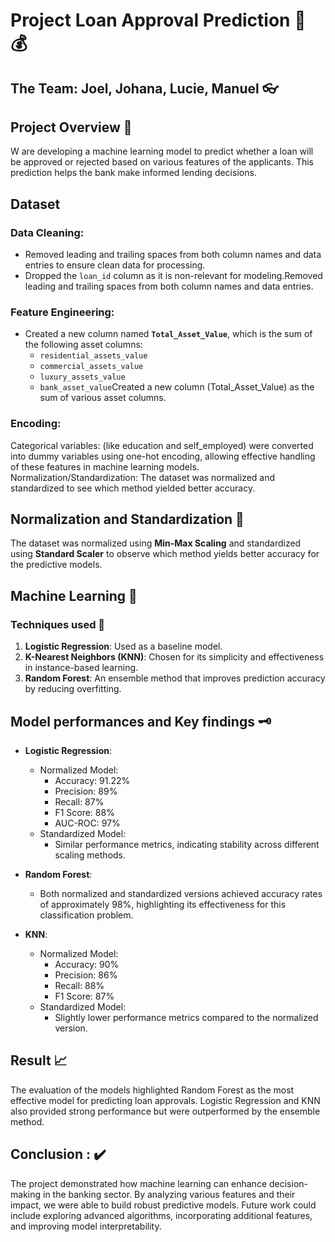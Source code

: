 # Project Loan Approval Prediction 🏦 💰

## The Team: Joel, Johana, Lucie, Manuel  👓


## Project Overview 📑
W are developing a machine learning model to predict whether a loan will be approved or rejected based on various features of the applicants. 
This prediction helps the bank make informed lending decisions.

## Dataset 
### Data Cleaning: 
- Removed leading and trailing spaces from both column names and data entries to ensure clean data for processing.
- Dropped the `loan_id` column as it is non-relevant for modeling.Removed leading and trailing spaces from both column names and data entries.

### Feature Engineering: 
- Created a new column named **`Total_Asset_Value`**, which is the sum of the following asset columns:
  - `residential_assets_value`
  - `commercial_assets_value`
  - `luxury_assets_value`
  - `bank_asset_value`Created a new column (Total_Asset_Value) as the sum of various asset columns.

### Encoding: 
Categorical variables: (like education and self_employed) were converted into dummy variables using one-hot encoding, allowing effective handling of these features in machine learning models.
Normalization/Standardization: The dataset was normalized and standardized to see which method yielded better accuracy.

## Normalization and Standardization 🔧
 The dataset was normalized using **Min-Max Scaling** and standardized using **Standard Scaler** to observe which method yields better accuracy for the predictive models.

## Machine Learning 🧠
### Techniques used 🧰
1. **Logistic Regression**: Used as a baseline model.
2. **K-Nearest Neighbors (KNN)**: Chosen for its simplicity and effectiveness in instance-based learning.
3. **Random Forest**: An ensemble method that improves prediction accuracy by reducing overfitting.

## Model performances and Key findings 🗝️
- **Logistic Regression**:
  - Normalized Model:
    - Accuracy: 91.22%
    - Precision: 89%
    - Recall: 87%
    - F1 Score: 88%
    - AUC-ROC: 97%
  - Standardized Model:
    - Similar performance metrics, indicating stability across different scaling methods.

- **Random Forest**:
  - Both normalized and standardized versions achieved accuracy rates of approximately 98%, highlighting its effectiveness for this classification problem.

- **KNN**:
  - Normalized Model:
    - Accuracy: 90%
    - Precision: 86%
    - Recall: 88%
    - F1 Score: 87%
  - Standardized Model:
    - Slightly lower performance metrics compared to the normalized version.

## Result 📈
The evaluation of the models highlighted Random Forest as the most effective model for predicting loan approvals. 
Logistic Regression and KNN also provided strong performance but were outperformed by the ensemble method.

## Conclusion : ✔️
The project demonstrated how machine learning can enhance decision-making in the banking sector. 
By analyzing various features and their impact, we were able to build robust predictive models. 
Future work could include exploring advanced algorithms, incorporating additional features, and improving model interpretability.

